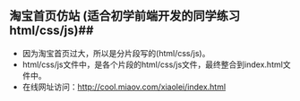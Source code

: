 ## 淘宝首页仿站 (适合初学前端开发的同学练习html/css/js)##
- 因为淘宝首页过大，所以是分片段写的(html/css/js)。
- html/css/js文件中，是各个片段的html/css/js文件，最终整合到index.html文件中。
- 在线网址访问：http://cool.miaov.com/xiaolei/index.html
